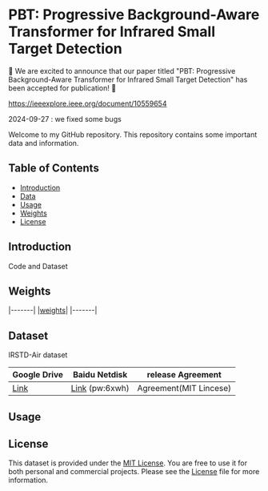 # PBT: Progressive Background-Aware Transformer for Infrared Small Target Detection
🎉 We are excited to announce that our paper titled "PBT: Progressive Background-Aware Transformer for Infrared Small Target Detection" has been accepted for publication! 🎉

https://ieeexplore.ieee.org/document/10559654

2024-09-27  :   we fixed some bugs

Welcome to my GitHub repository. This repository contains some important data and information.

## Table of Contents

- [Introduction](#introduction)
- [Data](#data)
- [Usage](#usage)
- [Weights](#weights)
- [License](#license)

## Introduction

Code and Dataset


## Weights
|-------|
|[weights](https://drive.google.com/file/d/17IMULEkY0-tfsPVThZKIfFAdHww3cuUf/view?usp=drive_link)|
|-------|
## Dataset

IRSTD-Air dataset

| Google Drive  | Baidu Netdisk  | release Agreement |
|-------|------|---------|
|[Link](https://drive.google.com/file/d/1yLfYm4FmzzRJOS8AKFd3pjxP2o8gHkpN/view?usp=drive_link) | [Link](https://pan.baidu.com/s/1-YscimN4JwUvNS7eLiIDIg?pwd=6xwh) (pw:6xwh)  | Agreement(MIT Lincese)     |


## Usage



## License

This dataset is provided under the [MIT License](LICENSE). You are free to use it for both personal and commercial projects. Please see the [License](LICENSE) file for more information.
